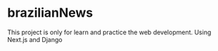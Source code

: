# brazilianNews
This project is only for learn and practice the web development. Using Next.js and Django
